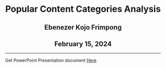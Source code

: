 <div align = "center">

# Popular Content Categories Analysis  
## Ebenezer Kojo Frimpong
## February 15, 2024

</div>


---


Get PowerPoint Presentation document [Here](https://docs.google.com/presentation/d/17GNMuxS7CKo8-3bERCEAHBEjtFROzZaD/edit?usp=sharing&ouid=103381983500880505885&rtpof=true&sd=true)
